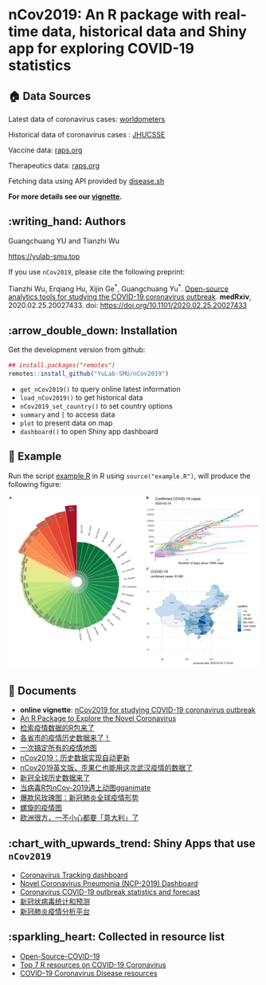# nCov2019: An R package with real-time data, historical data and Shiny app for exploring COVID-19 statistics

## :house: Data Sources

Latest data  of coronavirus cases: [worldometers](https://www.worldometers.info/coronavirus/)

Historical data of coronavirus cases : [JHUCSSE](https://coronavirus.jhu.edu/map.html)

Vaccine data: [raps.org](https://www.raps.org/news-and-articles/news-articles/2020/3/covid-19-vaccine-tracker)

Therapeutics data:  [raps.org](https://www.raps.org/news-and-articles/news-articles/2020/3/covid-19-therapeutics-tracker)

Fetching data using API provided by [disease.sh](https://disease.sh)

**For more details see our [vignette](https://yulab-smu.top/nCov2019/).**


## :writing\_hand: Authors

Guangchuang YU and Tianzhi Wu

<https://yulab-smu.top>


If you use `nCov2019`, please cite the following preprint:

Tianzhi Wu, Erqiang Hu, Xijin Ge<sup>\*</sup>, Guangchuang Yu<sup>\*</sup>. [Open-source analytics tools for studying the COVID-19 coronavirus outbreak](https://www.medrxiv.org/content/10.1101/2020.02.25.20027433v2). **medRxiv**, 2020.02.25.20027433. doi: <https://doi.org/10.1101/2020.02.25.20027433> 


## :arrow\_double\_down: Installation

Get the development version from github:

``` r
## install.packages("remotes")
remotes::install_github("YuLab-SMU/nCov2019")
```

+ `get_nCov2019()` to query online latest information
+ `load_nCov2019()` to get historical data
+ `nCov2019_set_country()` to set  country options
+ `summary` and `[` to access data
+ `plot` to present data on map
+ `dashboard()` to open Shiny app dashboard

## :art: Example

Run the script [example.R](example.R) in R using `source("example.R")`, will produce the following figure:

![](nCov2019.jpg)

## :book: Documents

+ **online vignette**: [nCov2019 for studying COVID-19 coronavirus outbreak](https://yulab-smu.top/nCov2019/)
+ [An R Package to Explore the Novel Coronavirus](https://towardsdatascience.com/an-r-package-to-explore-the-novel-coronavirus-590055738ad6)
+ [检索疫情数据的R包来了](https://mp.weixin.qq.com/s/_0D8ENb-4lGm4UV16Ok28A)
+ [各省市的疫情历史数据来了！](https://mp.weixin.qq.com/s/lrQWGKj-mReWrxfi_4Sw9A)
+ [一次搞定所有的疫情地图](https://mp.weixin.qq.com/s/iWyOvOoLDl2q9VCUEDY52A)
+ [nCov2019：历史数据实现自动更新](https://mp.weixin.qq.com/s/wTqeSVWZCH3YP8YzAj20EQ)
+ [nCov2019英文版，歪果仁也能用这次武汉疫情的数据了](https://mp.weixin.qq.com/s/u50yCKAGJfrcXgvHHhLbsA)
+ [新冠全球历史数据来了](https://mp.weixin.qq.com/s/tTmd7IJt9U9en62Hl1kBnw)
+ [当病毒R包nCov-2019遇上动图gganimate](https://mp.weixin.qq.com/s/54cAS4jOJEJw3_SvRJUjDg)
+ [爆款风玫瑰图：新冠肺炎全球疫情形势](https://mp.weixin.qq.com/s/ZIZr9zmxVIqjlAFQdK-t7A)
+ [螺旋的疫情图](https://mp.weixin.qq.com/s/lY1TpDqrMce5fB0_GsTlgA)
+ [欧洲很方，一不小心都要「意大利」了](https://mp.weixin.qq.com/s/m1FW20a7RJUhZ7MISkPrrg)


## :chart\_with\_upwards\_trend: Shiny Apps that use `nCov2019`

+ [Coronavirus Tracking dashboard](https://coronavirus.john-coene.com/)
+ [Novel Coronavirus Pneumonia (NCP-2019) Dashboard](https://github.com/gaospecial/NCPdashboard)
+ [Coronavirus COVID-19 outbreak statistics and forecast](http://www.bcloud.org/e/)
+ [新冠状病毒统计和预测](http://www.bcloud.org/v/)
+ [新冠肺炎疫情分析平台](http://14.215.135.56:3838/COVID-19-public/)

## :sparkling\_heart: Collected in resource list

+ [Open-Source-COVID-19](https://weileizeng.github.io/Open-Source-COVID-19/)
+ [Top 7 R resources on COVID-19 Coronavirus](https://www.statsandr.com/blog/top-r-resources-on-covid-19-coronavirus/)
+ [COVID-19 Coronavirus Disease resources](http://covirusd.com/resources/)

